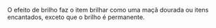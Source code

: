O efeito de brilho faz o item brilhar como uma maçã dourada ou itens encantados, exceto que o brilho é permanente.